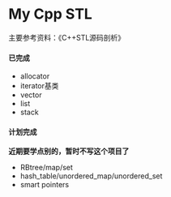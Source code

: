 # My Cpp STL

主要参考资料：《C++STL源码剖析》

#### 已完成

- allocator
- iterator基类
- vector
- list
- stack

#### 计划完成

**近期要学点别的，暂时不写这个项目了**

- RBtree/map/set
- hash_table/unordered_map/unordered_set
- smart pointers
